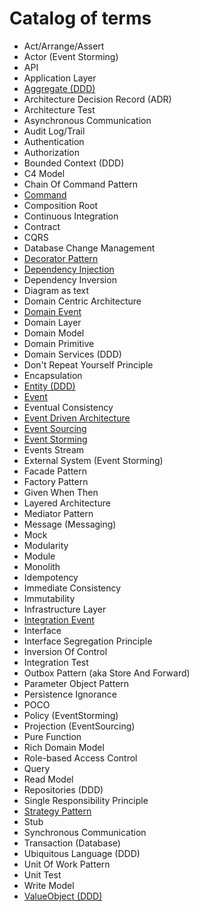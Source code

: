 # Catalog of terms

- Act/Arrange/Assert
- Actor (Event Storming)
- API
- Application Layer
- [Aggregate (DDD)](Aggregate-DDD/)
- Architecture Decision Record (ADR)
- Architecture Test
- Asynchronous Communication
- Audit Log/Trail
- Authentication
- Authorization
- Bounded Context (DDD)
- C4 Model
- Chain Of Command Pattern
- [Command](Command/)
- Composition Root
- Continuous Integration
- Contract
- CQRS
- Database Change Management
- [Decorator Pattern](Decorator-Pattern/)
- [Dependency Injection](Dependency-Injection/)
- Dependency Inversion
- Diagram as text
- Domain Centric Architecture
- [Domain Event](Domain-Event/)
- Domain Layer
- Domain Model
- Domain Primitive
- Domain Services (DDD)
- Don't Repeat Yourself Principle
- Encapsulation
- [Entity (DDD)](Entity-DDD/)
- [Event](Event/)
- Eventual Consistency
- [Event Driven Architecture](Event-Driven-Architecture/)
- [Event Sourcing](Event-Sourcing/)
- [Event Storming](Event-Storming/)
- Events Stream
- External System (Event Storming)
- Facade Pattern
- Factory Pattern
- Given When Then
- Layered Architecture
- Mediator Pattern
- Message (Messaging)
- Mock
- Modularity
- Module
- Monolith
- Idempotency
- Immediate Consistency
- Immutability
- Infrastructure Layer
- [Integration Event](Integration-Event/)
- Interface
- Interface Segregation Principle
- Inversion Of Control
- Integration Test
- Outbox Pattern (aka Store And Forward)
- Parameter Object Pattern
- Persistence Ignorance
- POCO
- Policy (EventStorming)
- Projection (EventSourcing)
- Pure Function
- Rich Domain Model
- Role-based Access Control
- Query
- Read Model
- Repositories (DDD)
- Single Responsibility Principle
- [Strategy Pattern](Strategy-Pattern/)
- Stub
- Synchronous Communication
- Transaction (Database)
- Ubiquitous Language (DDD)
- Unit Of Work Pattern
- Unit Test
- Write Model
- [ValueObject (DDD)](ValueObject-DDD/)